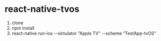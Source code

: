 # react-native-tvos

1) clone
2) npm install
3) react-native run-ios  --simulator "Apple TV" --scheme "TestApp-tvOS"
